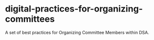 # digital-practices-for-organizing-committees
A set of best practices for Organizing Committee Members within DSA.
